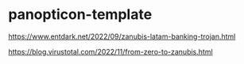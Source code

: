 # panopticon-template

https://www.entdark.net/2022/09/zanubis-latam-banking-trojan.html

https://blog.virustotal.com/2022/11/from-zero-to-zanubis.html
